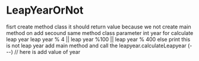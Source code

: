 # LeapYearOrNot

fisrt create method class 
it should return value because we not create main method on 
add secound same method class parameter int year 
for calculate leap year 
leap year % 4 || leap year %100 || leap year % 400
else print this is not leap year 
add main method and call the leapyear.calculateLeapyear (---) // here is add value of year 
